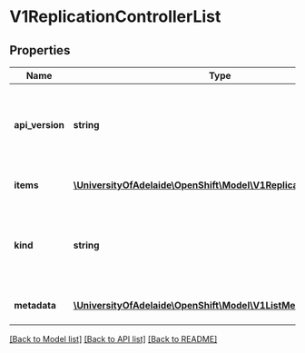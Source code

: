 # V1ReplicationControllerList

## Properties
Name | Type | Description | Notes
------------ | ------------- | ------------- | -------------
**api_version** | **string** | APIVersion defines the versioned schema of this representation of an object. Servers should convert recognized schemas to the latest internal value, and may reject unrecognized values. More info: http://releases.k8s.io/HEAD/docs/devel/api-conventions.md#resources | [optional] 
**items** | [**\UniversityOfAdelaide\OpenShift\Model\V1ReplicationController[]**](V1ReplicationController.md) | List of replication controllers. More info: http://kubernetes.io/docs/user-guide/replication-controller | 
**kind** | **string** | Kind is a string value representing the REST resource this object represents. Servers may infer this from the endpoint the client submits requests to. Cannot be updated. In CamelCase. More info: http://releases.k8s.io/HEAD/docs/devel/api-conventions.md#types-kinds | [optional] 
**metadata** | [**\UniversityOfAdelaide\OpenShift\Model\V1ListMeta**](V1ListMeta.md) | Standard list metadata. More info: http://releases.k8s.io/HEAD/docs/devel/api-conventions.md#types-kinds | [optional] 

[[Back to Model list]](../README.md#documentation-for-models) [[Back to API list]](../README.md#documentation-for-api-endpoints) [[Back to README]](../README.md)


